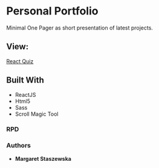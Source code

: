 # Personal Portfolio
Minimal One Pager as short presentation of latest projects.

## View:
[React Quiz](https://megfan.github.io)

## Built With

* ReactJS
* Html5
* Sass
* Scroll Magic Tool

### RPD

### Authors

* **Margaret Staszewska**
